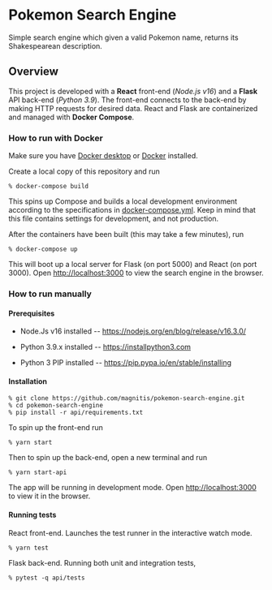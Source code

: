 # Pokemon Search Engine

Simple search engine which given a valid Pokemon name, returns its Shakespearean description.

## Overview

This project is developed with a **React** front-end (*Node.js v16*) and a **Flask** API back-end (*Python 3.9*). The front-end connects to the back-end by making HTTP requests for desired data. React and Flask are containerized and managed with **Docker Compose**.

### How to run with Docker

Make sure you have [Docker desktop](https://www.docker.com/products/docker-desktop) or [Docker](https://www.docker.com/) installed.

Create a local copy of this repository and run

    % docker-compose build

This spins up Compose and builds a local development environment according to the specifications in [docker-compose.yml](https://github.com/magnitis/pokemon-search-engine/blob/master/docker-compose.yml). Keep in mind that this file contains settings for development, and not production.

After the containers have been built (this may take a few minutes), run

    % docker-compose up

This will boot up a local server for Flask (on port 5000) and React (on port 3000). Open [http://localhost:3000](http://localhost:3000) to view the search engine in the browser.

### How to run manually

#### Prerequisites

* Node.Js v16 installed -- <https://nodejs.org/en/blog/release/v16.3.0/>

* Python 3.9.x installed -- <https://installpython3.com>

* Python 3 PIP installed -- <https://pip.pypa.io/en/stable/installing>

#### Installation

    % git clone https://github.com/magnitis/pokemon-search-engine.git
    % cd pokemon-search-engine
    % pip install -r api/requirements.txt


To spin up the front-end run

    % yarn start

Then to spin up the back-end, open a new terminal and run

    % yarn start-api

The app will be running in development mode. Open [http://localhost:3000](http://localhost:3000) to view it in the browser.


#### Running tests

React front-end. Launches the test runner in the interactive watch mode.

    % yarn test

Flask back-end. Running both unit and integration tests,

    % pytest -q api/tests

